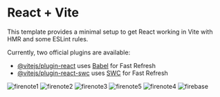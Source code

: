# React + Vite

This template provides a minimal setup to get React working in Vite with HMR and some ESLint rules.

Currently, two official plugins are available:

- [@vitejs/plugin-react](https://github.com/vitejs/vite-plugin-react/blob/main/packages/plugin-react/README.md) uses [Babel](https://babeljs.io/) for Fast Refresh
- [@vitejs/plugin-react-swc](https://github.com/vitejs/vite-plugin-react-swc) uses [SWC](https://swc.rs/) for Fast Refresh

![firenote1](https://github.com/user-attachments/assets/36efa1d0-4721-4fbf-a569-6c5a3585223a)
![firenote2](https://github.com/user-attachments/assets/cc435e3c-4631-4575-b699-b76c2e8c23fc)
![firenote3](https://github.com/user-attachments/assets/50b278a8-2a65-427e-9952-18689e22b829)
![firenote5](https://github.com/user-attachments/assets/57d7fb16-4f20-44e5-83e8-eec249152e52)
![firenote4](https://github.com/user-attachments/assets/93a35095-8ce8-4c42-8c9c-57ea6c8edfbf)
![firebase](https://github.com/user-attachments/assets/20e255e2-4a41-40ac-a586-94ae912c8405)
